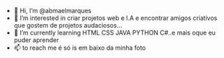 - 👋 Hi, I’m @abmaelmarques
- 👀 I’m interested in criar projetos web e I.A e encontrar amigos criativos que gostem de projetos audaciosos...
- 🌱 I’m currently learning HTML CSS JAVA PYTHON C#..e mais oque eu puder aprender
- 📫 to reach me é só is em baixo da minha foto 

<!---
abmaelmarques/abmaelmarques is a ✨ special ✨ repository because its `README.md` (this file) appears on your GitHub profile.
You can click the Preview link to take a look at your changes.
--->
